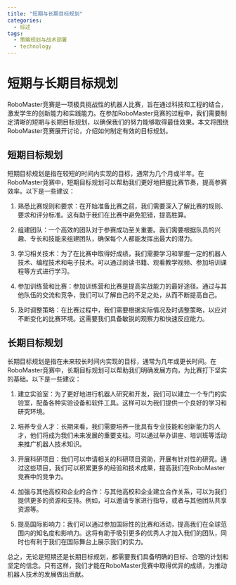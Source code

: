 ```yaml
---  
title: "短期与长期目标规划"  
categories:  
  - 综述  
tags: 
  - 策略规划与战术部署 
  - technology  
---  
```


# 短期与长期目标规划

RoboMaster竞赛是一项极具挑战性的机器人比赛，旨在通过科技和工程的结合，激发学生的创新能力和实践能力。在参加RoboMaster竞赛的过程中，我们需要制定清晰的短期与长期目标规划，以确保我们的努力能够取得最佳效果。本文将围绕RoboMaster竞赛展开讨论，介绍如何制定有效的目标规划。

## 短期目标规划

短期目标规划是指在较短的时间内实现的目标，通常为几个月或半年。在RoboMaster竞赛中，短期目标规划可以帮助我们更好地把握比赛节奏，提高参赛效率。以下是一些建议：

1. 熟悉比赛规则和要求：在开始准备比赛之前，我们需要深入了解比赛的规则、要求和评分标准。这有助于我们在比赛中避免犯错，提高胜算。

2. 组建团队：一个高效的团队对于参赛成功至关重要。我们需要根据队员的兴趣、专长和技能来组建团队，确保每个人都能发挥出最大的潜力。

3. 学习相关技术：为了在比赛中取得好成绩，我们需要学习和掌握一定的机器人技术、编程技术和电子技术。可以通过阅读书籍、观看教学视频、参加培训课程等方式进行学习。

4. 参加训练营和比赛：参加训练营和比赛是提高实战能力的最好途径。通过与其他队伍的交流和竞争，我们可以了解自己的不足之处，从而不断提高自己。

5. 及时调整策略：在比赛过程中，我们需要根据实际情况及时调整策略，以应对不断变化的比赛环境。这需要我们具备敏锐的观察力和快速反应能力。

## 长期目标规划

长期目标规划是指在未来较长时间内实现的目标，通常为几年或更长时间。在RoboMaster竞赛中，长期目标规划可以帮助我们明确发展方向，为比赛打下坚实的基础。以下是一些建议：

1. 建立实验室：为了更好地进行机器人研究和开发，我们可以建立一个专门的实验室，配备各种实验设备和软件工具。这样可以为我们提供一个良好的学习和研究环境。

2. 培养专业人才：长期来看，我们需要培养一批具有专业技能和创新能力的人才，他们将成为我们未来发展的重要支柱。可以通过举办讲座、培训班等活动来推广机器人技术知识。

3. 开展科研项目：我们可以申请相关的科研项目资助，开展有针对性的研究。通过这些项目，我们可以积累更多的经验和技术成果，提高我们在RoboMaster竞赛中的竞争力。

4. 加强与其他高校和企业的合作：与其他高校和企业建立合作关系，可以为我们提供更多的资源和支持。例如，可以邀请专家进行指导，或者与其他团队共享资源等。

5. 提高国际影响力：我们可以通过参加国际性的比赛和活动，提高我们在全球范围内的知名度和影响力。这将有助于吸引更多的优秀人才加入我们的团队，同时也有利于我们在国际舞台上展示我们的实力。

总之，无论是短期还是长期目标规划，都需要我们具备明确的目标、合理的计划和坚定的信念。只有这样，我们才能在RoboMaster竞赛中取得优异的成绩，为推动机器人技术的发展做出贡献。 
